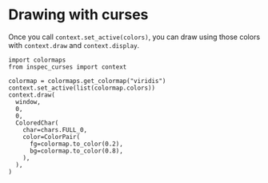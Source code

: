 # Drawing with curses

Once you call `context.set_active(colors)`, you can draw using those colors with `context.draw` and `context.display`.

```
import colormaps
from inspec_curses import context

colormap = colormaps.get_colormap("viridis")
context.set_active(list(colormap.colors))
context.draw(
  window,
  0,
  0,
  ColoredChar(
    char=chars.FULL_0,
    color=ColorPair(
      fg=colormap.to_color(0.2),
      bg=colormap.to_color(0.8),
    ),
  ),
)
```